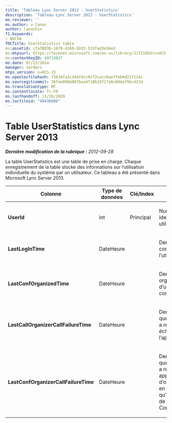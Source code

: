 ```yaml
---
title: 'Tableau Lync Server 2013 : UserStatistics'
description: 'Tableau Lync Server 2013 : UserStatistics'
ms.reviewer: ''
ms.author: v-lanac
author: lanachin
f1.keywords:
- NOCSH
TOCTitle: UserStatistics table
ms:assetid: cfaf803b-1679-4169-92d3-533fad3e56ed
ms:mtpsurl: https://technet.microsoft.com/en-us/library/JJ721893(v=OCS.15)
ms:contentKeyID: 49733827
ms.date: 07/23/2014
manager: serdars
mtps_version: v=OCS.15
ms.openlocfilehash: 75b34fa3c34af4cc9cf2cacc6ae7feb4d217114c
ms.sourcegitcommit: 36fee89bb887bea4f18b19f17a8c69daf5bc423d
ms.translationtype: MT
ms.contentlocale: fr-FR
ms.lasthandoff: 11/26/2020
ms.locfileid: "49436096"
---
```

# <a name="userstatistics-table-in-lync-server-2013"></a>Table UserStatistics dans Lync Server 2013

<div data-xmlns="http://www.w3.org/1999/xhtml">

<div class="topic" data-xmlns="http://www.w3.org/1999/xhtml" data-msxsl="urn:schemas-microsoft-com:xslt" data-cs="https://msdn.microsoft.com/">

<div data-asp="https://msdn2.microsoft.com/asp">



</div>

<div id="mainSection">

<div id="mainBody">

<span> </span>

_**Dernière modification de la rubrique :** 2012-09-28_

La table UserStatistics est une table de prise en charge. Chaque enregistrement de la table stocke des informations sur l’utilisation individuelle du système par un utilisateur. Ce tableau a été présenté dans Microsoft Lync Server 2013.


<table>
<colgroup>
<col style="width: 25%" />
<col style="width: 25%" />
<col style="width: 25%" />
<col style="width: 25%" />
</colgroup>
<thead>
<tr class="header">
<th>Colonne</th>
<th>Type de données</th>
<th>Clé/Index</th>
<th>Détails</th>
</tr>
</thead>
<tbody>
<tr class="odd">
<td><p><strong>UserId</strong></p></td>
<td><p>int</p></td>
<td><p>Principal</p></td>
<td><p>Numéro unique identifiant cet utilisateur.</p></td>
</tr>
<tr class="even">
<td><p><strong>LastLogInTime</strong></p></td>
<td><p>DateHeure</p></td>
<td></td>
<td><p>Dernière connexion de l’utilisateur.</p></td>
</tr>
<tr class="odd">
<td><p><strong>LastConfOrganizedTime</strong></p></td>
<td><p>DateHeure</p></td>
<td></td>
<td><p>Dernière organisation d’une conférence.</p></td>
</tr>
<tr class="even">
<td><p><strong>LastCallOrganizerCallFailureTime</strong></p></td>
<td><p>DateHeure</p></td>
<td></td>
<td><p>Dernière fois que l’utilisateur a rencontré un échec de l’appel.</p></td>
</tr>
<tr class="odd">
<td><p><strong>LastConfOrganizerCallFailureTime</strong></p></td>
<td><p>DateHeure</p></td>
<td></td>
<td><p>Dernière fois que l’utilisateur a rencontré un appel d’organisateur en tant qu’organisateur de la Conférence.</p></td>
</tr>
</tbody>
</table>


</div>

<span> </span>

</div>

</div>

</div>


